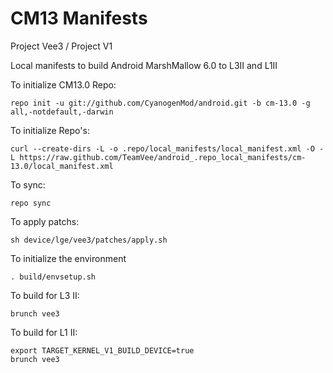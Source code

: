CM13 Manifests
========================
Project Vee3 / Project V1

Local manifests to build Android MarshMallow 6.0 to L3II and L1II

To initialize CM13.0 Repo:

    repo init -u git://github.com/CyanogenMod/android.git -b cm-13.0 -g all,-notdefault,-darwin

To initialize Repo's:

    curl --create-dirs -L -o .repo/local_manifests/local_manifest.xml -O -L https://raw.github.com/TeamVee/android_.repo_local_manifests/cm-13.0/local_manifest.xml

To sync:

    repo sync

To apply patchs:

    sh device/lge/vee3/patches/apply.sh

To initialize the environment

    . build/envsetup.sh

To build for L3 II:

    brunch vee3

To build for L1 II:

    export TARGET_KERNEL_V1_BUILD_DEVICE=true
    brunch vee3

